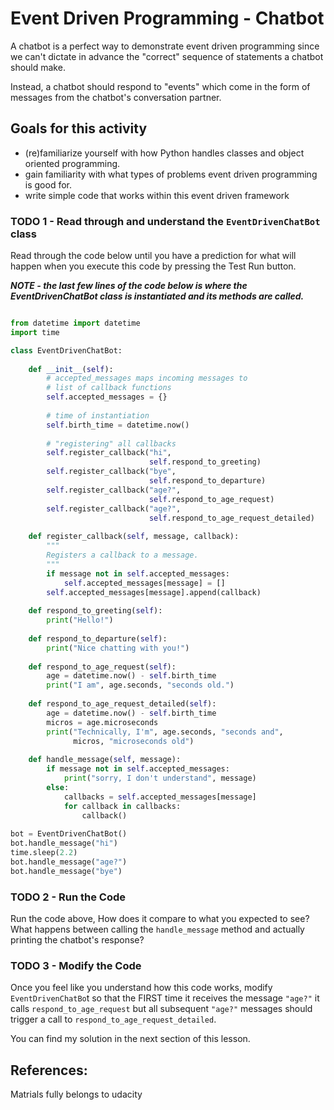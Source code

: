 # Event Driven Programming - Chatbot
A chatbot is a perfect way to demonstrate event driven programming since we can't dictate in advance the "correct" sequence of statements a chatbot should make.

Instead, a chatbot should respond to "events" which come in the form of messages from the chatbot's conversation partner.

## Goals for this activity
* (re)familiarize yourself with how Python handles classes and object oriented programming.
* gain familiarity with what types of problems event driven programming is good for.
* write simple code that works within this event driven framework

### TODO 1 - Read through and understand the `EventDrivenChatBot` class
Read through the code below until you have a prediction for what will happen when you execute this code by pressing the Test Run button.

***NOTE - the last few lines of the code below is where the EventDrivenChatBot class is instantiated and its methods are called.***

```python

from datetime import datetime
import time

class EventDrivenChatBot:
    
    def __init__(self):
        # accepted_messages maps incoming messages to 
        # list of callback functions
        self.accepted_messages = {}
        
        # time of instantiation
        self.birth_time = datetime.now()
        
        # "registering" all callbacks
        self.register_callback("hi", 
                               self.respond_to_greeting)
        self.register_callback("bye", 
                               self.respond_to_departure)
        self.register_callback("age?",
                               self.respond_to_age_request)
        self.register_callback("age?",
                               self.respond_to_age_request_detailed)
    
    def register_callback(self, message, callback):
        """
        Registers a callback to a message.
        """
        if message not in self.accepted_messages:
            self.accepted_messages[message] = []
        self.accepted_messages[message].append(callback)
        
    def respond_to_greeting(self):
        print("Hello!")
        
    def respond_to_departure(self):
        print("Nice chatting with you!")
            
    def respond_to_age_request(self):
        age = datetime.now() - self.birth_time
        print("I am", age.seconds, "seconds old.")
        
    def respond_to_age_request_detailed(self):
        age = datetime.now() - self.birth_time
        micros = age.microseconds
        print("Technically, I'm", age.seconds, "seconds and", 
              micros, "microseconds old")
        
    def handle_message(self, message):
        if message not in self.accepted_messages:
            print("sorry, I don't understand", message)
        else:
            callbacks = self.accepted_messages[message]
            for callback in callbacks:
                callback() 
                
bot = EventDrivenChatBot()
bot.handle_message("hi")
time.sleep(2.2)
bot.handle_message("age?")
bot.handle_message("bye")

```
### TODO 2 - Run the Code
Run the code above, How does it compare to what you expected to see? What happens between calling the `handle_message` method and actually printing the chatbot's response?

### TODO 3 - Modify the Code
Once you feel like you understand how this code works, modify `EventDrivenChatBo`t so that the FIRST time it receives the message `"age?"` it calls `respond_to_age_request` but all subsequent `"age?"` messages should trigger a call to `respond_to_age_request_detailed`.

You can find my solution in the next section of this lesson.

## References:
Matrials fully belongs to udacity

